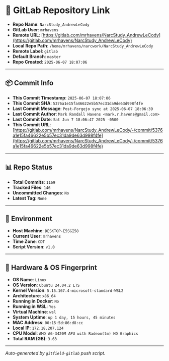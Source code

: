 # 🔗 GitLab Repository Link

- **Repo Name**: `NarcStudy_AndrewLeCody`
- **GitLab User**: `mrhavens`
- **Remote URL**: [https://gitlab.com/mrhavens/NarcStudy_AndrewLeCody](https://gitlab.com/mrhavens/NarcStudy_AndrewLeCody)
- **Local Repo Path**: `/home/mrhavens/narcwork/NarcStudy_AndrewLeCody`
- **Remote Label**: `gitlab`
- **Default Branch**: `master`
- **Repo Created**: `2025-06-07 18:07:06`

---

## 📦 Commit Info

- **This Commit Timestamp**: `2025-06-07 18:07:06`
- **This Commit SHA**: `5376a1e15fa46622e5b57ec31da9de63d998f4fe`
- **Last Commit Message**: `Post-Forgejo sync at 2025-06-07 18:06:39`
- **Last Commit Author**: `Mark Randall Havens <mark.r.havens@gmail.com>`
- **Last Commit Date**: `Sat Jun 7 18:06:47 2025 -0500`
- **This Commit URL**: [https://gitlab.com/mrhavens/NarcStudy_AndrewLeCody/-/commit/5376a1e15fa46622e5b57ec31da9de63d998f4fe](https://gitlab.com/mrhavens/NarcStudy_AndrewLeCody/-/commit/5376a1e15fa46622e5b57ec31da9de63d998f4fe)

---

## 📊 Repo Status

- **Total Commits**: `1169`
- **Tracked Files**: `146`
- **Uncommitted Changes**: `No`
- **Latest Tag**: `None`

---

## 🧽 Environment

- **Host Machine**: `DESKTOP-E5SGI58`
- **Current User**: `mrhavens`
- **Time Zone**: `CDT`
- **Script Version**: `v1.0`

---

## 🧬 Hardware & OS Fingerprint

- **OS Name**: `Linux`
- **OS Version**: `Ubuntu 24.04.2 LTS`
- **Kernel Version**: `5.15.167.4-microsoft-standard-WSL2`
- **Architecture**: `x86_64`
- **Running in Docker**: `No`
- **Running in WSL**: `Yes`
- **Virtual Machine**: `wsl`
- **System Uptime**: `up 1 day, 15 hours, 45 minutes`
- **MAC Address**: `00:15:5d:86:d8:cc`
- **Local IP**: `172.18.207.124`
- **CPU Model**: `AMD A6-3420M APU with Radeon(tm) HD Graphics`
- **Total RAM (GB)**: `3.63`

---

_Auto-generated by `gitfield-gitlab` push script._
